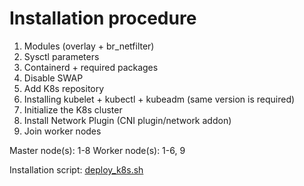 # Installation procedure

1. Modules (overlay + br_netfilter)
2. Sysctl parameters
3. Containerd + required packages
4. Disable SWAP
5. Add K8s repository
6. Installing kubelet + kubectl + kubeadm (same version is required)
7. Initialize the K8s cluster
8. Install Network Plugin (CNI plugin/network addon)
9. Join worker nodes

Master node(s): 1-8
Worker node(s): 1-6, 9

Installation script: [deploy_k8s.sh](deploy_k8s.sh)
